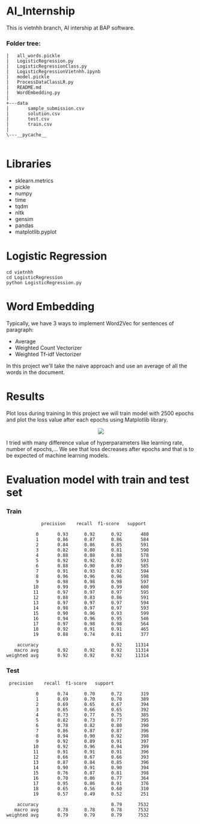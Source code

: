 # AI_Internship
This is vietnhh branch, AI intership at BAP software.

### Folder tree:
```
|   all_words.pickle
|   LogisticRegression.py
|   LogisticRegressionClass.py
|   LogisticRegressionVietnhh.ipynb
|   model.pickle
|   ProcessDataClassLR.py
|   README.md
|   WordEmbedding.py
|
+---data
|       sample_submission.csv
|       solution.csv
|       test.csv
|       train.csv
|
\---__pycache__


```
# Libraries
- sklearn.metrics
- pickle
- numpy
- time
- tqdm
- nltk
- gensim
- pandas
- matplotlib.pyplot

# Logistic Regression
```
cd vietnhh
cd LogisticRegression
python LogisticRegression.py
```

# Word Embedding
Typically, we have 3 ways to implement Word2Vec for sentences of paragraph:

* Average
* Weighted Count Vectorizer
* Weighted Tf-idf Vectorizer

In this project we'll take the naive approach and use an average of all the words in the document.

# Results

 Plot loss during training
In this project we will train model with 2500 epochs and plot the loss value after each epochs using Matplotlib library.

<p align="center">
<img src="vietnhh/LogisticRegression/loss_graph/loss_graph.png">
</p>

 I tried with many difference value of hyperparameters like learning rate, number of epochs,...
We see that loss decreases after epochs and that is to be expected of machine learning models.

# Evaluation model with train and test set

### Train
```
             precision    recall  f1-score   support

           0       0.93      0.92      0.92       480
           1       0.86      0.87      0.86       584
           2       0.84      0.86      0.85       591
           3       0.82      0.80      0.81       590
           4       0.88      0.88      0.88       578
           5       0.92      0.92      0.92       593
           6       0.88      0.90      0.89       585
           7       0.91      0.93      0.92       594
           8       0.96      0.96      0.96       598
           9       0.98      0.98      0.98       597
          10       0.99      0.99      0.99       600
          11       0.97      0.97      0.97       595
          12       0.88      0.83      0.86       591
          13       0.97      0.97      0.97       594
          14       0.98      0.97      0.97       593
          15       0.90      0.96      0.93       599
          16       0.94      0.96      0.95       546
          17       0.97      0.98      0.98       564
          18       0.92      0.91      0.91       465
          19       0.88      0.74      0.81       377

    accuracy                           0.92     11314
   macro avg       0.92      0.92      0.92     11314
weighted avg       0.92      0.92      0.92     11314
```

### Test
```
 precision    recall  f1-score   support

           0       0.74      0.70      0.72       319
           1       0.69      0.70      0.70       389
           2       0.69      0.65      0.67       394
           3       0.65      0.66      0.65       392
           4       0.73      0.77      0.75       385
           5       0.82      0.73      0.77       395
           6       0.78      0.82      0.80       390
           7       0.86      0.87      0.87       396
           8       0.94      0.90      0.92       398
           9       0.92      0.89      0.91       397
          10       0.92      0.96      0.94       399
          11       0.91      0.91      0.91       396
          12       0.66      0.67      0.66       393
          13       0.87      0.84      0.85       396
          14       0.90      0.91      0.90       394
          15       0.76      0.87      0.81       398
          16       0.70      0.86      0.77       364
          17       0.95      0.86      0.91       376
          18       0.65      0.56      0.60       310
          19       0.57      0.49      0.52       251

    accuracy                           0.79      7532
   macro avg       0.78      0.78      0.78      7532
weighted avg       0.79      0.79      0.79      7532
```
